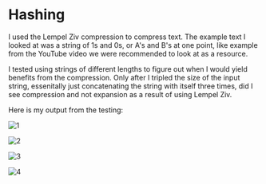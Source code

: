 # Hashing

I used the Lempel Ziv compression to compress text. The example text I looked at was a string of 1s and 0s, or A's and B's at one point, like example from the YouTube video we were recommended to look at as a resource.

I tested using strings of different lengths to figure out when I would yield benefits from the compression. Only after I tripled the size of the input string, essenitally just concatenating the string with itself three times, did I see compression and not expansion as a result of using Lempel Ziv.

Here is my output from the testing:

![1](https://someurl/imagelocation/image.png)

![2](https://someurl/imagelocation/image.png)

![3](https://someurl/imagelocation/image.png)

![4](https://someurl/imagelocation/image.png)
